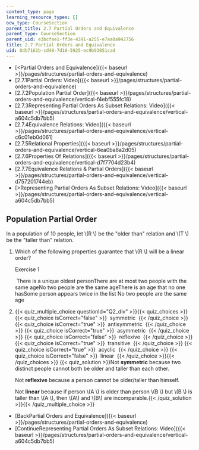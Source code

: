 ```yaml
---
content_type: page
learning_resource_types: []
ocw_type: CourseSection
parent_title: 2.7 Partial Orders and Equivalence
parent_type: CourseSection
parent_uid: e3bcfae1-ff3e-4391-a255-e7aa0a942756
title: 2.7 Partial Orders and Equivalence
uid: 8db7161b-cd48-7d10-5925-ec9b93051cad
---
```


*   [\<Partial Orders and Equivalence]({{< baseurl >}}/pages/structures/partial-orders-and-equivalence)
*   [2.7.1Partial Orders: Video]({{< baseurl >}}/pages/structures/partial-orders-and-equivalence)
*   [2.7.2Population Partial Order]({{< baseurl >}}/pages/structures/partial-orders-and-equivalence/vertical-f4ebf555fc18)
*   [2.7.3Representing Partial Orders As Subset Relations: Video]({{< baseurl >}}/pages/structures/partial-orders-and-equivalence/vertical-a604c5db7bb5)
*   [2.7.4Equivalence Relations: Video]({{< baseurl >}}/pages/structures/partial-orders-and-equivalence/vertical-c6c01eb0d061)
*   [2.7.5Relational Properties]({{< baseurl >}}/pages/structures/partial-orders-and-equivalence/vertical-6ea0ba8a2d05)
*   [2.7.6Properties Of Relations]({{< baseurl >}}/pages/structures/partial-orders-and-equivalence/vertical-d7f7704d23b4)
*   [2.7.7Equivalence Relations & Partial Orders]({{< baseurl >}}/pages/structures/partial-orders-and-equivalence/vertical-d757201744eb)
*   [\>Representing Partial Orders As Subset Relations: Video]({{< baseurl >}}/pages/structures/partial-orders-and-equivalence/vertical-a604c5db7bb5)

Population Partial Order
------------------------

  

In a population of 10 people, let \\(R \\) be the "older than" relation and \\(T \\) be the "taller than" relation.

1.  Which of the following properties guarantee that \\(R \\) will be a linear order?
    
    Exercise 1
    
    &nbsp;There is a unique oldest personThere are at most two people with the same ageNo two people are the same ageThere is an age that no one hasSome person appears twice in the list No two people are the same age&nbsp;
    
  
3.  {{< quiz_multiple_choice questionId="Q2_div" >}}{{< quiz_choices >}}{{< quiz_choice isCorrect="false" >}}&nbsp; symmetric &nbsp;{{< /quiz_choice >}}
    {{< quiz_choice isCorrect="true" >}}&nbsp; antisymmetric &nbsp;{{< /quiz_choice >}}
    {{< quiz_choice isCorrect="true" >}}&nbsp; asymmetric &nbsp;{{< /quiz_choice >}}
    {{< quiz_choice isCorrect="false" >}}&nbsp; reflexive &nbsp;{{< /quiz_choice >}}
    {{< quiz_choice isCorrect="true" >}}&nbsp; transitive &nbsp;{{< /quiz_choice >}}
    {{< quiz_choice isCorrect="true" >}}&nbsp; acyclic &nbsp;{{< /quiz_choice >}}
    {{< quiz_choice isCorrect="false" >}}&nbsp; linear &nbsp;{{< /quiz_choice >}}{{< /quiz_choices >}}
    {{< quiz_solution >}}Not **symmetric** because two distinct people cannot both be older and taller than each other.
    
    Not **reflexive** because a person cannot be older/taller than himself.
    
    Not **linear** because if person \\(A \\) is older than person \\(B \\) but \\(B \\) is taller than \\(A \\), then \\(A\\) and \\(B\\) are incomparable.{{< /quiz_solution >}}{{< /quiz_multiple_choice >}}
  

*   [BackPartial Orders and Equivalence]({{< baseurl >}}/pages/structures/partial-orders-and-equivalence)
*   [ContinueRepresenting Partial Orders As Subset Relations: Video]({{< baseurl >}}/pages/structures/partial-orders-and-equivalence/vertical-a604c5db7bb5)
